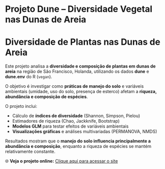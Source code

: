 # Projeto Dune – Diversidade Vegetal nas Dunas de Areia

# Diversidade de Plantas nas Dunas de Areia

Este projeto analisa a **diversidade e composição de plantas em dunas de areia** na região de São Francisco, Holanda, utilizando os dados **dune** e **dune.env** do R (`vegan`).  

O objetivo é investigar como **práticas de manejo do solo** e variáveis ambientais (umidade, uso do solo, presença de esterco) afetam a **riqueza, abundância e composição de espécies**.  

O projeto inclui:  
- Cálculo de **índices de diversidade** (Shannon, Simpson, Pielou)  
- Estimadores de riqueza (Chao, Jackknife, Bootstrap)  
- **Modelos GLM** para testar efeitos de variáveis ambientais  
- **Visualizações gráficas** e análises multivariadas (PERMANOVA, NMDS)  

Resultados mostram que o **manejo do solo influencia principalmente a abundância e composição**, enquanto a riqueza de espécies se mantém relativamente constante.

🌐 **Veja o projeto online:** [Clique aqui para acessar o site](https://manualdocientista-mc.github.io/Projeto-diversidade-vegetal-nas-dunas-de-areia-/)
